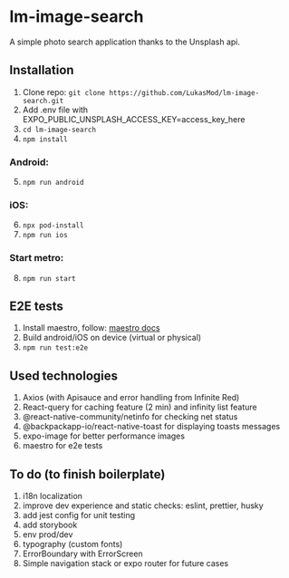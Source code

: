 # lm-image-search
A simple photo search application thanks to the Unsplash api.

## Installation
1. Clone repo: `git clone https://github.com/LukasMod/lm-image-search.git`
2. Add .env file with EXPO_PUBLIC_UNSPLASH_ACCESS_KEY=access_key_here
3. `cd lm-image-search`
4. `npm install`

### Android:
5. `npm run android`
### iOS:
6. `npx pod-install`
7. `npm run ios`
### Start metro:
8. `npm run start`

## E2E tests
1. Install maestro, follow: [maestro docs](https://maestro.mobile.dev/getting-started/installing-maestro)
2. Build android/iOS on device (virtual or physical)
3. `npm run test:e2e`

## Used technologies
1. Axios (with Apisauce and error handling from Infinite Red)
2. React-query for caching feature  (2 min) and infinity list feature
3. @react-native-community/netinfo for checking net status
4. @backpackapp-io/react-native-toast for displaying toasts messages
5. expo-image for better performance images
6. maestro for e2e tests

## To do (to finish boilerplate)
1. i18n localization
2. improve dev experience and static checks: eslint, prettier, husky
3. add jest config for unit testing
4. add storybook
5. env prod/dev
6. typography (custom fonts)
7. ErrorBoundary with ErrorScreen
8. Simple navigation stack or expo router for future cases



